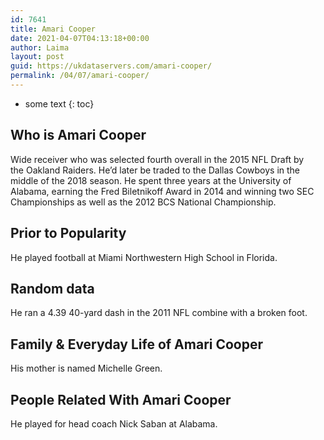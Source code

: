 ```yaml
---
id: 7641
title: Amari Cooper
date: 2021-04-07T04:13:18+00:00
author: Laima
layout: post
guid: https://ukdataservers.com/amari-cooper/
permalink: /04/07/amari-cooper/
---
```


* some text
{: toc}


## Who is Amari Cooper
                  
                  
                  
Wide receiver who was selected fourth overall in the 2015 NFL Draft by the Oakland Raiders. He&#8217;d later be traded to the Dallas Cowboys in the middle of the 2018 season. He spent three years at the University of Alabama, earning the Fred Biletnikoff Award in 2014 and winning two SEC Championships as well as the 2012 BCS National Championship.
                  
              
            
              
            
                
                
                
## Prior to Popularity
                  
                  
                  
He played football at Miami Northwestern High School in Florida.
                  
              
            
              
            
                
                
                
## Random data
                  
                  
                  
He ran a 4.39 40-yard dash in the 2011 NFL combine with a broken foot.
                  
              
            
              
            
                
                
                
## Family & Everyday Life of Amari Cooper
                  
                  
                  
His mother is named Michelle Green.
                  
              
            
              
            
                
                
                
## People Related With Amari Cooper
                  
                  
                  
He played for head coach Nick Saban at Alabama.
                  
              
            
              
            
                
              
            
              
              
            
            
              
            
          
          
          